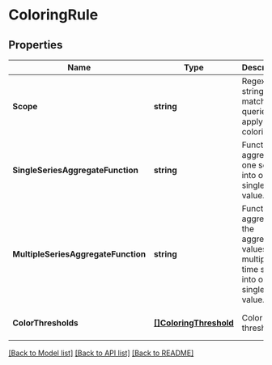 # ColoringRule

## Properties
Name | Type | Description | Notes
------------ | ------------- | ------------- | -------------
**Scope** | **string** | Regex string to match queries to apply coloring to. | [default to null]
**SingleSeriesAggregateFunction** | **string** | Function to aggregate one series into one single value. | [default to null]
**MultipleSeriesAggregateFunction** | **string** | Function to aggregate the aggregate values of multiple time series into one single value. | [default to null]
**ColorThresholds** | [**[]ColoringThreshold**](ColoringThreshold.md) | Color thresholds. | [optional] [default to null]

[[Back to Model list]](../README.md#documentation-for-models) [[Back to API list]](../README.md#documentation-for-api-endpoints) [[Back to README]](../README.md)


